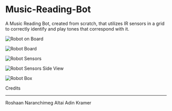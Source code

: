 # Music-Reading-Bot
A Music Reading Bot, created from scratch, that utilizes IR sensors in a grid to correctly identify and play tones that correspond with it. 


![Robot on Board]("https://github.com/Rofaze21/Music-Reading-Bot/blob/master/Pictures/Robot%20on%20Board.png")


![Robot Board]("https://github.com/Rofaze21/Music-Reading-Bot/blob/master/Pictures/Robot%20Board.png")

![Robot Sensors]("https://github.com/Rofaze21/Music-Reading-Bot/blob/master/Pictures/obot%20Sensors.png")

![Robot Sensors Side View]("https://github.com/Rofaze21/Music-Reading-Bot/blob/master/Pictures/Robot%20Sensors%20Side%20View.png")

![Robot Box]("https://github.com/Rofaze21/Music-Reading-Bot/blob/master/Pictures/Robot%20Box.png")


Credits 
________
Roshaan 
Naranchimeg Altai 
Adin Kramer
